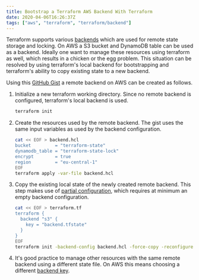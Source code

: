 ```yaml
---
title: Bootstrap a Terraform AWS Backend With Terraform
date: 2020-04-06T16:26:37Z
tags: ["aws", "terraform", "terraform/backend"]
---
```


Terraform supports various [backends][terraform.io:docs:backends] which are used for remote state storage and locking.
On AWS a S3 bucket and DynamoDB table can be used as a backend. Ideally one want to manage these resources using
terraform as well, which results in a chicken or the egg problem. This situation can be resolved by using terraform's
local backend for bootstrapping and terraform's ability to copy existing state to a new backend.

Using this [GitHub Gist][gist.github.com:xinau:6f0a76] a remote backend on AWS can be created as follows.

1. Initialize a new terraform working directory. Since no remote backend is configured, terraform's local backend is
   used.

   ```bash
   terraform init
   ```

2. Create the resources used by the remote backend. The gist uses the same input variables as used by the backend
   configuration.

   ```bash
   cat << EOF > backend.hcl
   bucket         = "terraform-state"
   dynamodb_table = "terraform-state-lock"
   encrypt        = true
   region         = "eu-central-1"
   EOF
   terraform apply -var-file backend.hcl
   ```

3. Copy the existing local state of the newly created remote backend. This step makes use of [partial
   configuration][terraform.io:docs:backends:partitial-configuration], which requires at minimum an empty backend
   configuration.

   ```bash
   cat << EOF > terraform.tf
   terraform {
     backend "s3" {
       key = "backend.tfstate"
     }
   }
   EOF
   terraform init -backend-config backend.hcl -force-copy -reconfigure
   ```

4. It's good practice to manage other resources with the same remote backend using a different state file. On AWS this
   means choosing a different [backend key][terraform.io:docs:backends:types:s3].

[gist.github.com:xinau:6f0a76]: https://gist.github.com/xinau/6f0a76504063d48d60b3583469ea79ed
[terraform.io:docs:backends]: https://www.terraform.io/docs/backends/index.html
[terraform.io:docs:backends:partitial-configuration]:
  https://www.terraform.io/docs/backends/config.html#partial-configuration
[terraform.io:docs:backends:types:s3]: https://www.terraform.io/docs/backends/types/s3.html#key
